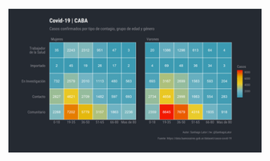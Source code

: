 ![](https://github.com/santiagolator/data_analytics/raw/master/R/practica/covid-19/heatmap/covid-caba_plot-heatmap-2.png)
